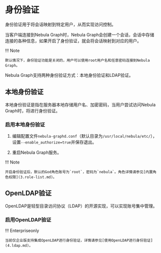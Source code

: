 # 身份验证

身份验证用于将会话映射到特定用户，从而实现访问控制。

当客户端连接到Nebula Graph时，Nebula Graph会创建一个会话，会话中存储连接的各种信息，如果开启了身份验证，就会将会话映射到对应的用户。

!!! Note

    默认情况下，身份验证功能是关闭的，用户可以使用root用户名和任意密码连接到Nebula Graph。

Nebula Graph支持两种身份验证方式：本地身份验证和LDAP验证。

## 本地身份验证

本地身份验证是指在服务器本地存储用户名、加密密码，当用户尝试访问Nebula Graph时，将进行身份验证。

### 启用本地身份验证

1. 编辑配置文件`nebula-graphd.conf`（默认目录为`/usr/local/nebula/etc/`），设置`--enable_authorize=true`并保存退出。

2. 重启Nebula Graph服务。

!!! Note

    开启身份验证后，默认的God角色账号为`root`，密码为`nebula`。角色详情请参见[内置角色权限](3.role-list.md)。

## OpenLDAP验证

OpenLDAP是轻型目录访问协议（LDAP）的开源实现，可以实现账号集中管理。

### 启用OpenLDAP验证

!!! Enterpriseonly

    当前仅企业版支持集成OpenLDAP进行身份验证，详情请参见[使用OpenLDAP进行身份验证](4.ldap.md)。
